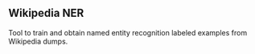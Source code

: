 Wikipedia NER
-------------

Tool to train and obtain named entity recognition labeled examples
from Wikipedia dumps.
